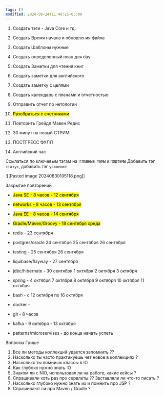 ```yaml
---
tags: []
modified: 2024-09-24T11:48:25+03:00
---
```

1) Создать тэги - Java Core и тд.
2) Создать Время начала и обновления файла
3) Создать Шаблоны нужные
4) Создать определенный план для day
5) Создать Заметки для чтения книг
6) Создать заметки для английского
7) Создать заметку с целями 
8) Создать календарь с планами и отчетностью


1) Отправить отчет по нетологии 


1) <mark class="hltr-green2">Разобраться с счетчиками </mark>
2) Повторить Грейдл Мавен Редис
3) 30 минут на новый СТРИМ 
4) ПОСТГРЕСС ФУЛЛ
5) Английский час 



Ссылаться по ключевым тэгам на` ГЛАВНЫЕ ТЕМЫ` и `ПОДТЕМЫ`
Добавить тэг `статус`, добавить тэг `усвоение`

![[Pasted image 20240830105118.png]]




Закрытие повторений 
- <mark class="hltr-green2">Java SE - 8 часов - 12 сентября  </mark>
- <mark class="hltr-green2">networks - 8 часов - 13 сентября </mark>
- <mark class="hltr-green2">Java EE - 8 часов - 14 сентября </mark>
- <mark class="hltr-green2">Gradle/Maven/Groovy - 18 сентября среда</mark>

- redis -  23 сентября 

-  postgres/oracle 24 сентября 25 сентября 26 сентября
- testing - 25 сентября 26 сентября 
-  liquibase/flayway   - 27 сентября
- jdbc/hibernate -  30 сентября  1 октября 2 октября 3 октября 
- spring - 4 октября 7 октября 8 октября 9 октября 10 октября 11 октября 
- bash - с 12 октября по 16 октября

- docker - 
- git - 8 часов 
-  kafka - 9 октября - 13 октября 
- patterns/microservises - до конца начать успеть 




Вопросы Грише 
1) Все ли методы коллекций удается запомнить ??
2) Насколько ты часто практикуешь чет новое в коллекциях ?
3) Насколько ты помнишь классы в IO 
4) Как глубоко нужно знать IO 
5) Знаком ли с NIO, использовал ли на работе, какие кейсы ?
6) Спрашивали хоть раз про сервлеты ?? Заставляли ли что-то писать ?
7) Насколько глубоко нужно знать их и помнить про JSP ?
8) Спрашивают ли про Maven / Gradle ? 
